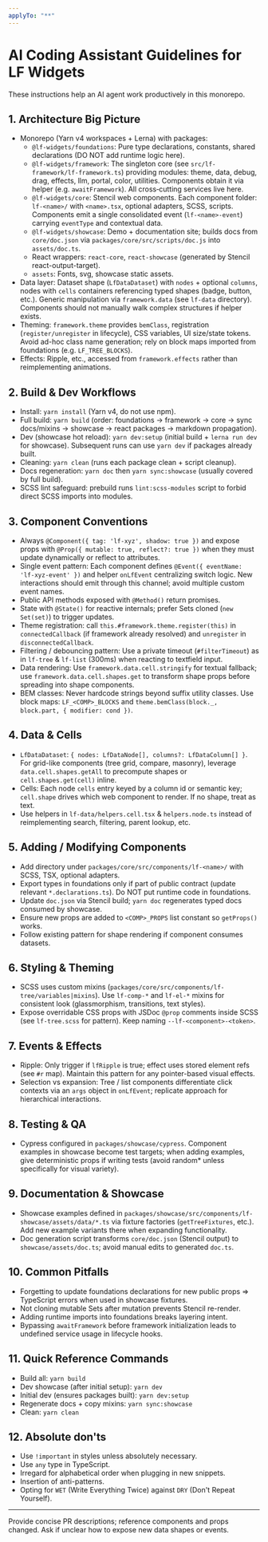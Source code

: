 ```yaml
---
applyTo: "**"
---
```


# AI Coding Assistant Guidelines for LF Widgets

These instructions help an AI agent work productively in this monorepo.

## 1. Architecture Big Picture

- Monorepo (Yarn v4 workspaces + Lerna) with packages:
  - `@lf-widgets/foundations`: Pure type declarations, constants, shared declarations (DO NOT add runtime logic here).
  - `@lf-widgets/framework`: The singleton core (see `src/lf-framework/lf-framework.ts`) providing modules: theme, data, debug, drag, effects, llm, portal, color, utilities. Components obtain it via helper (e.g. `awaitFramework`). All cross‑cutting services live here.
  - `@lf-widgets/core`: Stencil web components. Each component folder: `lf-<name>/` with `<name>.tsx`, optional adapters, SCSS, scripts. Components emit a single consolidated event (`lf-<name>-event`) carrying `eventType` and contextual data.
  - `@lf-widgets/showcase`: Demo + documentation site; builds docs from `core/doc.json` via `packages/core/src/scripts/doc.js` into `assets/doc.ts`.
  - React wrappers: `react-core`, `react-showcase` (generated by Stencil react-output-target).
  - `assets`: Fonts, svg, showcase static assets.
- Data layer: Dataset shape (`LfDataDataset`) with `nodes` + optional `columns`, nodes with `cells` containers referencing typed shapes (badge, button, etc.). Generic manipulation via `framework.data` (see `lf-data` directory). Components should not manually walk complex structures if helper exists.
- Theming: `framework.theme` provides `bemClass`, registration (`register/unregister` in lifecycle), CSS variables, UI size/state tokens. Avoid ad-hoc class name generation; rely on block maps imported from foundations (e.g. `LF_TREE_BLOCKS`).
- Effects: Ripple, etc., accessed from `framework.effects` rather than reimplementing animations.

## 2. Build & Dev Workflows

- Install: `yarn install` (Yarn v4, do not use npm).
- Full build: `yarn build` (order: foundations → framework → core → sync docs/mixins → showcase → react packages → markdown propagation).
- Dev (showcase hot reload): `yarn dev:setup` (initial build + `lerna run dev` for showcase). Subsequent runs can use `yarn dev` if packages already built.
- Cleaning: `yarn clean` (runs each package clean + script cleanup).
- Docs regeneration: `yarn doc` then `yarn sync:showcase` (usually covered by full build).
- SCSS lint safeguard: prebuild runs `lint:scss-modules` script to forbid direct SCSS imports into modules.

## 3. Component Conventions

- Always `@Component({ tag: 'lf-xyz', shadow: true })` and expose props with `@Prop({ mutable: true, reflect?: true })` when they must update dynamically or reflect to attributes.
- Single event pattern: Each component defines `@Event({ eventName: 'lf-xyz-event' })` and helper `onLfEvent` centralizing switch logic. New interactions should emit through this channel; avoid multiple custom event names.
- Public API methods exposed with `@Method()` return promises.
- State with `@State()` for reactive internals; prefer Sets cloned (`new Set(set)`) to trigger updates.
- Theme registration: call `this.#framework.theme.register(this)` in `connectedCallback` (if framework already resolved) and `unregister` in `disconnectedCallback`.
- Filtering / debouncing pattern: Use a private timeout (`#filterTimeout`) as in `lf-tree` & `lf-list` (300ms) when reacting to textfield input.
- Data rendering: Use `framework.data.cell.stringify` for textual fallback; use `framework.data.cell.shapes.get` to transform shape props before spreading into shape components.
- BEM classes: Never hardcode strings beyond suffix utility classes. Use block maps: `LF_<COMP>_BLOCKS` and `theme.bemClass(block._, block.part, { modifier: cond })`.

## 4. Data & Cells

- `LfDataDataset`: `{ nodes: LfDataNode[], columns?: LfDataColumn[] }`. For grid-like components (tree grid, compare, masonry), leverage `data.cell.shapes.getAll` to precompute shapes or `cell.shapes.get(cell)` inline.
- Cells: Each node `cells` entry keyed by a column id or semantic key; `cell.shape` drives which web component to render. If no shape, treat as text.
- Use helpers in `lf-data/helpers.cell.tsx` & `helpers.node.ts` instead of reimplementing search, filtering, parent lookup, etc.

## 5. Adding / Modifying Components

- Add directory under `packages/core/src/components/lf-<name>/` with SCSS, TSX, optional adapters.
- Export types in foundations only if part of public contract (update relevant `*.declarations.ts`). Do NOT put runtime code in foundations.
- Update `doc.json` via Stencil build; `yarn doc` regenerates typed docs consumed by showcase.
- Ensure new props are added to `<COMP>_PROPS` list constant so `getProps()` works.
- Follow existing pattern for shape rendering if component consumes datasets.

## 6. Styling & Theming

- SCSS uses custom mixins (`packages/core/src/components/lf-tree/variables|mixins`). Use `lf-comp-*` and `lf-el-*` mixins for consistent look (glassmorphism, transitions, text styles).
- Expose overridable CSS props with JSDoc `@prop` comments inside SCSS (see `lf-tree.scss` for pattern). Keep naming `--lf-<component>-<token>`.

## 7. Events & Effects

- Ripple: Only trigger if `lfRipple` is true; effect uses stored element refs (see `#r` map). Maintain this pattern for any pointer-based visual effects.
- Selection vs expansion: Tree / list components differentiate click contexts via an `args` object in `onLfEvent`; replicate approach for hierarchical interactions.

## 8. Testing & QA

- Cypress configured in `packages/showcase/cypress`. Component examples in showcase become test targets; when adding examples, give deterministic props if writing tests (avoid random\* unless specifically for visual variety).

## 9. Documentation & Showcase

- Showcase examples defined in `packages/showcase/src/components/lf-showcase/assets/data/*.ts` via fixture factories (`getTreeFixtures`, etc.). Add new example variants there when expanding functionality.
- Doc generation script transforms `core/doc.json` (Stencil output) to `showcase/assets/doc.ts`; avoid manual edits to generated `doc.ts`.

## 10. Common Pitfalls

- Forgetting to update foundations declarations for new public props => TypeScript errors when used in showcase fixtures.
- Not cloning mutable Sets after mutation prevents Stencil re-render.
- Adding runtime imports into foundations breaks layering intent.
- Bypassing `awaitFramework` before framework initialization leads to undefined service usage in lifecycle hooks.

## 11. Quick Reference Commands

- Build all: `yarn build`
- Dev showcase (after initial setup): `yarn dev`
- Initial dev (ensures packages built): `yarn dev:setup`
- Regenerate docs + copy mixins: `yarn sync:showcase`
- Clean: `yarn clean`

## 12. Absolute don'ts

- Use `!important` in styles unless absolutely necessary.
- Use `any` type in TypeScript.
- Irregard for alphabetical order when plugging in new snippets.
- Insertion of anti-patterns.
- Opting for `WET` (Write Everything Twice) against `DRY` (Don't Repeat Yourself).

---

Provide concise PR descriptions; reference components and props changed. Ask if unclear how to expose new data shapes or events.
